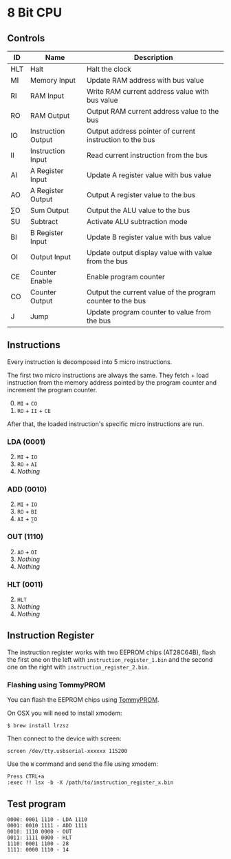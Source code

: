 # 8 Bit CPU


## Controls

| ID  | Name               | Description                                                |
|-----|--------------------|------------------------------------------------------------|
| HLT | Halt               | Halt the clock                                             |
| MI  | Memory Input       | Update RAM address with bus value                          |
| RI  | RAM Input          | Write RAM current address value with bus value             |
| RO  | RAM Output         | Output RAM current address value to the bus                |
| IO  | Instruction Output | Output address pointer of current instruction to the bus   |
| II  | Instruction Input  | Read current instruction from the bus                      |
| AI  | A Register Input   | Update A register value with bus value                     |
| AO  | A Register Output  | Output A register value to the bus                         |
| ∑O  | Sum Output         | Output the ALU value to the bus                            |
| SU  | Subtract           | Activate ALU subtraction mode                              |
| BI  | B Register Input   | Update B register value with bus value                     |
| OI  | Output Input       | Update output display value with value from the bus        |
| CE  | Counter Enable     | Enable program counter                                     |
| CO  | Counter Output     | Output the current value of the program counter to the bus |
| J   | Jump               | Update program counter to value from the bus               |

## Instructions

Every instruction is decomposed into 5 micro instructions.

The first two micro instructions are always the same. They fetch + load instruction from the memory address pointed by the program counter and increment the program counter.

0. `MI` + `CO`
1. `RO` + `II` + `CE`

After that, the loaded instruction's specific micro instructions are run.

### LDA (0001)

2. `MI` + `IO`
3. `RO` + `AI`
4. *Nothing*

### ADD (0010)

2. `MI` + `IO`
3. `RO` + `BI`
4. `AI` + `∑O`

### OUT (1110)

2. `AO` + `OI`
3. *Nothing*
4. *Nothing*

### HLT (0011)

2. `HLT`
3. *Nothing*
4. *Nothing*

## Instruction Register

The instruction register works with two EEPROM chips (AT28C64B), flash the first one on the left with `instruction_register_1.bin` and the second one on the right with `instruction_register_2.bin`.

### Flashing using TommyPROM

You can flash the EEPROM chips using [TommyPROM](https://tomnisbet.github.io/TommyPROM/).

On OSX you will need to install xmodem:

```
$ brew install lrzsz
```

Then connect to the device with screen:

```
screen /dev/tty.usbserial-xxxxxx 115200
```

Use the `W` command and send the file using xmodem:

```
Press CTRL+a
:exec !! lsx -b -X /path/to/instruction_register_x.bin
```

## Test program

```
0000: 0001 1110 - LDA 1110
0001: 0010 1111 - ADD 1111
0010: 1110 0000 - OUT
0011: 1111 0000 - HLT
1110: 0001 1100 - 28
1111: 0000 1110 - 14
```